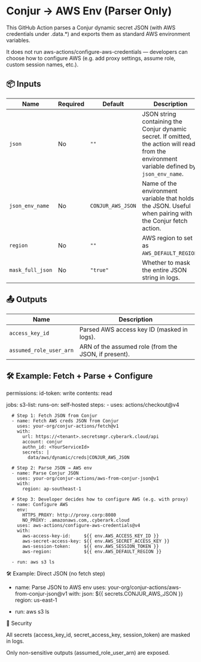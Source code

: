 # Conjur → AWS Env (Parser Only)

This GitHub Action parses a Conjur dynamic secret JSON (with AWS credentials under .data.*) and exports them as standard AWS environment variables.

It does not run aws-actions/configure-aws-credentials — developers can choose how to configure AWS (e.g. add proxy settings, assume role, custom session names, etc.).

## 📦 Inputs
| Name             | Required | Default           | Description                                                                                                                                  |
| ---------------- | -------- | ----------------- | -------------------------------------------------------------------------------------------------------------------------------------------- |
| `json`           | No       | `""`              | JSON string containing the Conjur dynamic secret. If omitted, the action will read from the environment variable defined by `json_env_name`. |
| `json_env_name`  | No       | `CONJUR_AWS_JSON` | Name of the environment variable that holds the JSON. Useful when pairing with the Conjur fetch action.                                      |
| `region`         | No       | `""`              | AWS region to set as `AWS_DEFAULT_REGION`.                                                                                                   |
| `mask_full_json` | No       | `"true"`          | Whether to mask the entire JSON string in logs.                                                                                              |

## 📤 Outputs
| Name                    | Description                                          |
| ----------------------- | ---------------------------------------------------- |
| `access_key_id`         | Parsed AWS access key ID (masked in logs).           |
| `assumed_role_user_arn` | ARN of the assumed role (from the JSON, if present). |

## 🛠️ Example: Fetch + Parse + Configure
permissions:
  id-token: write
  contents: read

jobs:
  s3-list:
    runs-on: self-hosted
    steps:
      - uses: actions/checkout@v4

      # Step 1: Fetch JSON from Conjur
      - name: Fetch AWS creds JSON from Conjur
        uses: your-org/conjur-actions/fetch@v1
        with:
          url: https://<tenant>.secretsmgr.cyberark.cloud/api
          account: conjur
          authn_id: <YourServiceId>
          secrets: |
            data/aws/dynamic/creds|CONJUR_AWS_JSON

      # Step 2: Parse JSON → AWS env
      - name: Parse Conjur JSON
        uses: your-org/conjur-actions/aws-from-conjur-json@v1
        with:
          region: ap-southeast-1

      # Step 3: Developer decides how to configure AWS (e.g. with proxy)
      - name: Configure AWS
        env:
          HTTPS_PROXY: http://proxy.corp:8080
          NO_PROXY: .amazonaws.com,.cyberark.cloud
        uses: aws-actions/configure-aws-credentials@v4
        with:
          aws-access-key-id:     ${{ env.AWS_ACCESS_KEY_ID }}
          aws-secret-access-key: ${{ env.AWS_SECRET_ACCESS_KEY }}
          aws-session-token:     ${{ env.AWS_SESSION_TOKEN }}
          aws-region:            ${{ env.AWS_DEFAULT_REGION }}

      - run: aws s3 ls

🛠️ Example: Direct JSON (no fetch step)
- name: Parse JSON to AWS env
  uses: your-org/conjur-actions/aws-from-conjur-json@v1
  with:
    json: ${{ secrets.CONJUR_AWS_JSON }}
    region: us-east-1

- run: aws s3 ls

🔐 Security

All secrets (access_key_id, secret_access_key, session_token) are masked in logs.

Only non-sensitive outputs (assumed_role_user_arn) are exposed.
